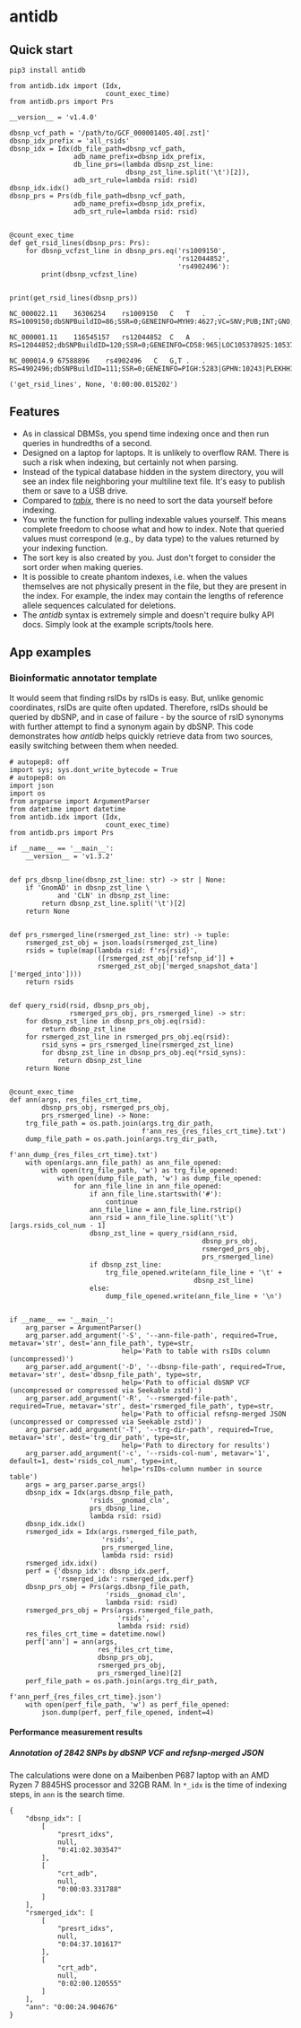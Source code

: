 # antidb
## Quick start
```
pip3 install antidb
```
```
from antidb.idx import (Idx,
                        count_exec_time)
from antidb.prs import Prs

__version__ = 'v1.4.0'

dbsnp_vcf_path = '/path/to/GCF_000001405.40[.zst]'
dbsnp_idx_prefix = 'all_rsids'
dbsnp_idx = Idx(db_file_path=dbsnp_vcf_path,
                adb_name_prefix=dbsnp_idx_prefix,
                db_line_prs=(lambda dbsnp_zst_line:
                             dbsnp_zst_line.split('\t')[2]),
                adb_srt_rule=lambda rsid: rsid)
dbsnp_idx.idx()
dbsnp_prs = Prs(db_file_path=dbsnp_vcf_path,
                adb_name_prefix=dbsnp_idx_prefix,
                adb_srt_rule=lambda rsid: rsid)


@count_exec_time
def get_rsid_lines(dbsnp_prs: Prs):
    for dbsnp_vcfzst_line in dbsnp_prs.eq('rs1009150',
                                          'rs12044852',
                                          'rs4902496'):
        print(dbsnp_vcfzst_line)


print(get_rsid_lines(dbsnp_prs))
```
```
NC_000022.11	36306254	rs1009150	C	T	.	.	RS=1009150;dbSNPBuildID=86;SSR=0;GENEINFO=MYH9:4627;VC=SNV;PUB;INT;GNO;FREQ=1000Genomes:0.569,0.431|ALSPAC:0.2906,0.7094|Estonian:0.269,0.731|GENOME_DK:0.35,0.65|GnomAD:0.4415,0.5585|GoNL:0.3126,0.6874|HapMap:0.5881,0.4119|KOREAN:0.7334,0.2666|MGP:0.8652,0.1348|NorthernSweden:0.315,0.685|Qatari:0.5463,0.4537|SGDP_PRJ:0.2929,0.7071|Siberian:0.3043,0.6957|TOMMO:0.7117,0.2883|TOPMED:0.4596,0.5404|TWINSUK:0.2869,0.7131|dbGaP_PopFreq:0.3304,0.6696;COMMON;CLNVI=.,;CLNORIGIN=.,1;CLNSIG=.,2;CLNDISDB=.,MedGen:CN517202;CLNDN=.,not_provided;CLNREVSTAT=.,single;CLNACC=.,RCV001695529.1;CLNHGVS=NC_000022.11:g.36306254=,NC_000022.11:g.36306254C>T

NC_000001.11	116545157	rs12044852	C	A	.	.	RS=12044852;dbSNPBuildID=120;SSR=0;GENEINFO=CD58:965|LOC105378925:105378925;VC=SNV;PUB;INT;GNO;FREQ=1000Genomes:0.7473,0.2527|ALSPAC:0.8957,0.1043|Chileans:0.7396,0.2604|Estonian:0.9125,0.0875|GENOME_DK:0.875,0.125|GnomAD:0.8826,0.1174|GoNL:0.9078,0.09218|HapMap:0.787,0.213|KOREAN:0.3945,0.6055|Korea1K:0.3892,0.6108|NorthernSweden:0.895,0.105|PRJEB37584:0.439,0.561|Qatari:0.8704,0.1296|SGDP_PRJ:0.3373,0.6627|Siberian:0.3846,0.6154|TOMMO:0.4146,0.5854|TOPMED:0.8671,0.1329|TWINSUK:0.8972,0.1028|Vietnamese:0.4486,0.5514|dbGaP_PopFreq:0.8864,0.1136;COMMON

NC_000014.9	67588896	rs4902496	C	G,T	.	.	RS=4902496;dbSNPBuildID=111;SSR=0;GENEINFO=PIGH:5283|GPHN:10243|PLEKHH1:57475;VC=SNV;PUB;U3;INT;R3;GNO;FREQ=1000Genomes:0.3357,0.6643,.|ALSPAC:0.2019,0.7981,.|Estonian:0.1518,0.8482,.|GENOME_DK:0.125,0.875,.|GoNL:0.1703,0.8297,.|HapMap:0.3639,0.6361,.|KOREAN:0.3399,0.6601,.|MGP:0.3558,0.6442,.|NorthernSweden:0.1817,0.8183,.|Qatari:0.2176,0.7824,.|SGDP_PRJ:0.189,0.811,.|Siberian:0.1429,0.8571,.|TOMMO:0.2816,0.7184,.|TOPMED:0.285,0.715,.|TWINSUK:0.1888,0.8112,.|Vietnamese:0.4533,0.5467,.|dbGaP_PopFreq:0.2712,0.7288,0;COMMON

('get_rsid_lines', None, '0:00:00.015202')
```

## Features
- As in classical DBMSs, you spend time indexing once and then run queries in hundredths of a second.
- Designed on a laptop for laptops. It is unlikely to overflow RAM. There is such a risk when indexing, but certainly not when parsing.
- Instead of the typical database hidden in the system directory, you will see an index file neighboring your multiline text file. It's easy to publish them or save to a USB drive.
- Compared to _[tabix](https://www.htslib.org/doc/tabix.html)_, there is no need to sort the data yourself before indexing.
- You write the function for pulling indexable values yourself. This means complete freedom to choose what and how to index. Note that queried values must correspond (e.g., by data type) to the values returned by your indexing function.
- The sort key is also created by you. Just don't forget to consider the sort order when making queries.
- It is possible to create phantom indexes, i.e. when the values themselves are not physically present in the file, but they are present in the index. For example, the index may contain the lengths of reference allele sequences calculated for deletions.
- The _antidb_ syntax is extremely simple and doesn't require bulky API docs. Simply look at the example scripts/tools here.

## App examples
### Bioinformatic annotator template
It would seem that finding rsIDs by rsIDs is easy. But, unlike genomic coordinates, rsIDs are quite often updated. Therefore, rsIDs should be queried by dbSNP, and in case of failure - by the source of rsID synonyms with further attempt to find a synonym again by dbSNP. This code demonstrates how _antidb_ helps quickly retrieve data from two sources, easily switching between them when needed.

```
# autopep8: off
import sys; sys.dont_write_bytecode = True
# autopep8: on
import json
import os
from argparse import ArgumentParser
from datetime import datetime
from antidb.idx import (Idx,
                        count_exec_time)
from antidb.prs import Prs

if __name__ == '__main__':
    __version__ = 'v1.3.2'


def prs_dbsnp_line(dbsnp_zst_line: str) -> str | None:
    if 'GnomAD' in dbsnp_zst_line \
            and 'CLN' in dbsnp_zst_line:
        return dbsnp_zst_line.split('\t')[2]
    return None


def prs_rsmerged_line(rsmerged_zst_line: str) -> tuple:
    rsmerged_zst_obj = json.loads(rsmerged_zst_line)
    rsids = tuple(map(lambda rsid: f'rs{rsid}',
                      ([rsmerged_zst_obj['refsnp_id']] +
                      rsmerged_zst_obj['merged_snapshot_data']['merged_into'])))
    return rsids


def query_rsid(rsid, dbsnp_prs_obj,
               rsmerged_prs_obj, prs_rsmerged_line) -> str:
    for dbsnp_zst_line in dbsnp_prs_obj.eq(rsid):
        return dbsnp_zst_line
    for rsmerged_zst_line in rsmerged_prs_obj.eq(rsid):
        rsid_syns = prs_rsmerged_line(rsmerged_zst_line)
        for dbsnp_zst_line in dbsnp_prs_obj.eq(*rsid_syns):
            return dbsnp_zst_line
    return None


@count_exec_time
def ann(args, res_files_crt_time,
        dbsnp_prs_obj, rsmerged_prs_obj,
        prs_rsmerged_line) -> None:
    trg_file_path = os.path.join(args.trg_dir_path,
                                 f'ann_res_{res_files_crt_time}.txt')
    dump_file_path = os.path.join(args.trg_dir_path,
                                  f'ann_dump_{res_files_crt_time}.txt')
    with open(args.ann_file_path) as ann_file_opened:
        with open(trg_file_path, 'w') as trg_file_opened:
            with open(dump_file_path, 'w') as dump_file_opened:
                for ann_file_line in ann_file_opened:
                    if ann_file_line.startswith('#'):
                        continue
                    ann_file_line = ann_file_line.rstrip()
                    ann_rsid = ann_file_line.split('\t')[args.rsids_col_num - 1]
                    dbsnp_zst_line = query_rsid(ann_rsid,
                                                dbsnp_prs_obj,
                                                rsmerged_prs_obj,
                                                prs_rsmerged_line)
                    if dbsnp_zst_line:
                        trg_file_opened.write(ann_file_line + '\t' +
                                              dbsnp_zst_line)
                    else:
                        dump_file_opened.write(ann_file_line + '\n')


if __name__ == '__main__':
    arg_parser = ArgumentParser()
    arg_parser.add_argument('-S', '--ann-file-path', required=True, metavar='str', dest='ann_file_path', type=str,
                            help='Path to table with rsIDs column (uncompressed)')
    arg_parser.add_argument('-D', '--dbsnp-file-path', required=True, metavar='str', dest='dbsnp_file_path', type=str,
                            help='Path to official dbSNP VCF (uncompressed or compressed via Seekable zstd)')
    arg_parser.add_argument('-R', '--rsmerged-file-path', required=True, metavar='str', dest='rsmerged_file_path', type=str,
                            help='Path to official refsnp-merged JSON (uncompressed or compressed via Seekable zstd)')
    arg_parser.add_argument('-T', '--trg-dir-path', required=True, metavar='str', dest='trg_dir_path', type=str,
                            help='Path to directory for results')
    arg_parser.add_argument('-c', '--rsids-col-num', metavar='1', default=1, dest='rsids_col_num', type=int,
                            help='rsIDs-column number in source table')
    args = arg_parser.parse_args()
    dbsnp_idx = Idx(args.dbsnp_file_path,
                    'rsids__gnomad_cln',
                    prs_dbsnp_line,
                    lambda rsid: rsid)
    dbsnp_idx.idx()
    rsmerged_idx = Idx(args.rsmerged_file_path,
                       'rsids',
                       prs_rsmerged_line,
                       lambda rsid: rsid)
    rsmerged_idx.idx()
    perf = {'dbsnp_idx': dbsnp_idx.perf,
            'rsmerged_idx': rsmerged_idx.perf}
    dbsnp_prs_obj = Prs(args.dbsnp_file_path,
                        'rsids__gnomad_cln',
                        lambda rsid: rsid)
    rsmerged_prs_obj = Prs(args.rsmerged_file_path,
                           'rsids',
                           lambda rsid: rsid)
    res_files_crt_time = datetime.now()
    perf['ann'] = ann(args,
                      res_files_crt_time,
                      dbsnp_prs_obj,
                      rsmerged_prs_obj,
                      prs_rsmerged_line)[2]
    perf_file_path = os.path.join(args.trg_dir_path,
                                  f'ann_perf_{res_files_crt_time}.json')
    with open(perf_file_path, 'w') as perf_file_opened:
        json.dump(perf, perf_file_opened, indent=4)
```

#### Performance measurement results
##### Annotation of 2842 SNPs by dbSNP VCF and refsnp-merged JSON
The calculations were done on a Maibenben P687 laptop with an AMD Ryzen 7 8845HS processor and 32GB RAM. In `*_idx` is the time of indexing steps, in `ann` is the search time.

```
{
    "dbsnp_idx": [
        [
            "presrt_idxs",
            null,
            "0:41:02.303547"
        ],
        [
            "crt_adb",
            null,
            "0:00:03.331788"
        ]
    ],
    "rsmerged_idx": [
        [
            "presrt_idxs",
            null,
            "0:04:37.101617"
        ],
        [
            "crt_adb",
            null,
            "0:02:00.120555"
        ]
    ],
    "ann": "0:00:24.904676"
}
```